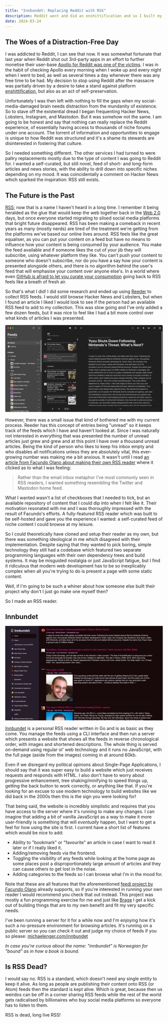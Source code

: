 ```yaml
---
title: "Innbundet: Replacing Reddit with RSS"
description: Reddit went and did an enshittification and so I built my own RSS reader. Like you do.
date: 2024-03-24
---
```


## The Woes of a Distraction-Free Day

I was addicted to Reddit, I can see that now. It was somewhat fortunate that last year when Reddit shut out 3rd-party apps in an effort to further monetise their user-base [Apollo for Reddit was one of the victims](https://www.theverge.com/2023/6/8/23754183/apollo-reddit-app-shutting-down-api). I was in the habit of checking Apollo every morning when I woke up and every night when I went to bed, as well as several times a day whenever there was any free time to be had. My decision to stop using Reddit after the massacre was partially driven by a desire to take a stand against platform [enshittification](https://en.wikipedia.org/wiki/Enshittification), but also as an act of self-preservation.

Unfortunately I was then left with nothing to fill the gaps when my social-media-damaged brain needs distraction from the mundanity of existence. So to stave off the existential dread I began frequenting Hacker News, Lobsters, Instagram, and Mastodon. But it was somehow not the same. I am going to be honest and say that nothing can really replace the Reddit experience, of essentially having access to thousands of niche forums under one account. The torrent of information and opportunities to engage is unique to how Reddit was structured and it's a shame its stewards are disinterested in fostering that culture.

So I needed something different. The other services I had turned to were paltry replacements mostly due to the type of content I was going to Reddit for. I wanted a self-curated, but still novel, feed of short- and long-form articles and news stories, with the ability to drill down into specific niches depending on my mood. It was coincidentally a comment on Hacker News which sparked the inspiration: RSS still exists.

## The Future is the Past

[RSS](https://en.wikipedia.org/wiki/RSS); now that is a name I haven't heard in a long time. I remember it being heralded as the glue that would keep the web together back in the [Web 2.0](https://en.wikipedia.org/wiki/Web_2.0) days, but once everyone started migrating to siloed social media platforms that bright future disappeared. RSS has been making a comeback in recent years as many (mostly nerds) are tired of the treatment we're getting from the platforms we've based our online lives around. RSS feels like the great equaliser, as you can put your content on a feed but have no means to influence how your content is being consumed by your audience. You make the feed available and if someone likes the cut of your jib they will subscribe, using whatever platform they like. You can't push your content to someone who doesn't subscribe, nor do you have a say how your content is presented alongside others, and there is no algorithm behind the user's feed that will emphasise your content over anyone else's. In a world where even [GitHub is afraid to let you curate your consumption](https://www.theregister.com/2023/09/13/github_alienates_customers_by_force/) going back to RSS feels like a breath of fresh air.

So that's what I did! I did some research and ended up using [Reeder](https://reederapp.com/) to collect RSS feeds. I would still browse Hacker News and Lobsters, but when I found an article I liked I would look to see if the person had an available RSS feed to add to my collection. This was slow going and I've only added a few dozen feeds, but it was nice to feel like I had a bit more control over what kinds of articles I was presented.

![Screenshot of the Reeder app running in macOS. It consists of three columns, one with a list of feeds where All Items is selected, one with the list of all feed items where an entry from Boiling Steam is selected, and the final is a preview of the feed item.](/assets/blog/reeder-screenshot.png)

However, there was a small issue that kind of bothered me with my current process. Reeder has this concept of entries being "unread" so it keeps track of the feeds which I have and haven't looked at. Since I was naturally not interested in everything that was presented the number of unread articles just grew and grew and at this point I have over a thousand unread articles. Being the kind of person who likes to keep his inbox empty and who disables all notifications unless they are absolutely vital, this ever-growing number was making me a bit anxious. It wasn't until I read [an article from Facundo Olano about making their own RSS reader](https://olano.dev/2023-12-12-reclaiming-the-web-with-a-personal-reader/) where it clicked as to what I was feeling:

> Rather than the email inbox metaphor I’ve most commonly seen in RSS readers, I wanted something resembling the Twitter and Mastodon home feed.

What I wanted wasn't a list of checkboxes that I needed to tick, but an available repository of content that I could dip into when I felt like it. Their motivation resonated with me and I was thoroughly impressed with the result of Facundo's efforts. A fully-featured RSS reader which was built to be self-hosted and gave you the experience I wanted: a self-curated feed of niche content I could browse at my leisure.

So I could theoretically have cloned and setup their reader as my own, but there was something ideological in me which disagreed with their implementation. Despite saying that they wanted to pick boring, simple technology they still had a codebase which featured two separate programming languages with their own dependency trees and build systems. It may be misguided nostalgia or just JavaScript fatigue, but I find it ridiculous that modern web development has to be so inexplicably complex when all you're trying to do is present a page with some static content.

Well, if I'm going to be such a whiner about how someone else built their project why don't I just go make one myself then?

So I made an RSS reader.

## Innbundet

![Screenshot of the Innbundet web application. Shows a sidebar with a list of feeds and a main area with a set of feed items.](/assets/blog/innbundet-screenshot.png)

[Innbundet](https://github.com/michaelenger/innbundet) is a personal RSS reader written in Go and is as basic as they come. You manage the feeds using a CLI interface and then run a server which presents a website that shows all the feeds in reverse chronological order, with images and shortened descriptions. The whole thing is served on-demand using regular ol' web technology and it runs no JavaScript, with the full page (aside from the images) coming in at around 60kb.

Even if we disregard my political opinions about Single-Page Applications, I should say that it was super easy to build a website which just receives requests and responds with HTML. I also don't have to worry about progressive enhancement, tree shaking/minifying to speed things up, getting the back button to work correctly, or anything like that. If you're looking for an excuse to use modern technology to build websites like we did back in the 2000s then this is the sign you were looking for!

That being said, the website is incredibly simplistic and requires that you have access to the server where it's running to make any changes. I can imagine that adding a bit of vanilla JavaScript as a way to make it more user-friendly is something that will _eventually_ happen, but I want to get a feel for how using the site is first. I current have a short list of features which would be nice to add:

* Ability to "bookmark" or "favourite" an article in case I want to read it later or if I really liked it.
* Adding/removing feeds via the frontend.
* Toggling the visibility of any feeds while looking at the home page as some places post a disproportionately large amount of articles and they can cause others to get lost in the noise.
* Adding categories to the feeds so I can browse what I'm in the mood for.

Note that these are all features that the aforementioned [feedi project by Facundo Olano](https://github.com/facundoolano/feedi) already supports, so if you're interested in running your own reader I would recommend you check that out instead. This project was mostly a fun programming exercise for me and just like [Brage](https://michaelenger.com/blog/brage-2-point-0/) I get a kick out of building things that are to my own benefit and fit my very specific needs.

I've been running a server for it for a while now and I'm enjoying how it's such a no-pressure environment for browsing articles. It's running on a public server so you can check it out and judge my choice of feeds if you so please: [michaelenger.com/innbundet](http://michaelenger.com/innbundet)

_In case you're curious about the name: "innbundet" is Norwegian for "bound" as in how a book is bound._

## Is RSS Dead?

I would say no. RSS is a standard, which doesn't need any single entity to keep it alive. As long as people are publishing their content onto RSS (or Atom) feeds then the standard is kept alive. Which is great, because then us weirdos can be off in a corner sharing RSS feeds while the rest of the world gets radicalised by billionaires who buy social media platforms so everyone has to listen to them.

RSS is dead, long live RSS!

